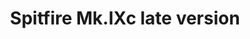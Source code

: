 ---
title: "Spitfire Mk.IXc late version"
price: 1400 
desc: "WEEKEND EDITION, Spitfire Mk.IXc late version, razmera: 1/72"
img_path: "/assets/img/7431.jpg"
brand: AMMO
available: false
special_offer: false
new: false
soon: false
cat: "Plasticne-Makete"
subcat: "PM-EDUARD"
subsubcat: ""
sifra: "7431"
---